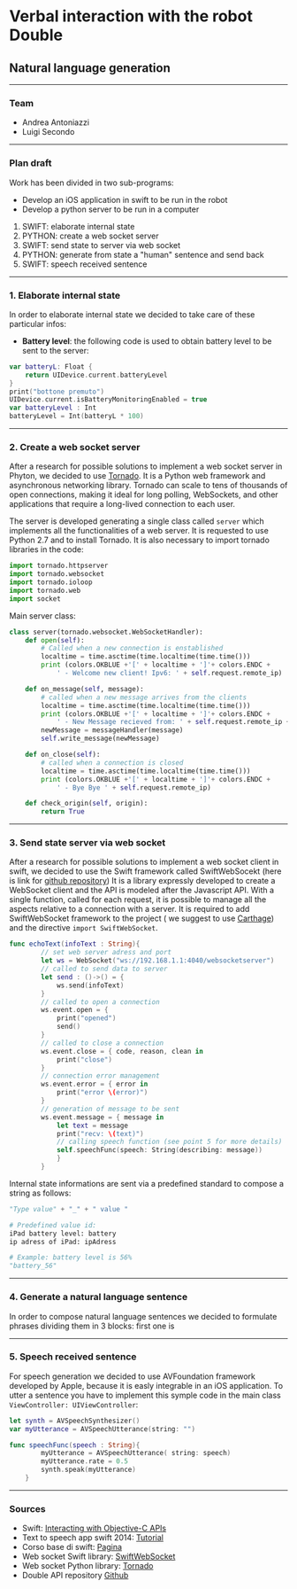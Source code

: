 # Verbal interaction with the robot Double
## Natural language generation

---

### Team

* Andrea Antoniazzi
* Luigi Secondo

___

### Plan draft

Work has been divided in two sub-programs:
- Develop an iOS application in swift to be run in the robot
- Develop a python server to be run in a computer 

1. SWIFT: elaborate internal state
2. PYTHON: create a web socket server
3. SWIFT: send state to server via web socket
4. PYTHON: generate from state a "human" sentence and send back
5. SWIFT: speech received sentence

___

### 1. Elaborate internal state
In order to elaborate internal state we decided to take care of these particular infos:
* __Battery level__: the following code is used to obtain battery level to be sent to the server: 
```swift
var batteryL: Float {
    return UIDevice.current.batteryLevel
}
print("bottone premuto")
UIDevice.current.isBatteryMonitoringEnabled = true
var batteryLevel : Int
batteryLevel = Int(batteryL * 100)
```

___

### 2. Create a web socket server
After a research for possible solutions to implement a web socket server in Phyton, we decided to use [Tornado](http://www.tornadoweb.org/en/stable/). It is a Python web framework and asynchronous networking library. Tornado can scale to tens of thousands of open connections, making it ideal for long polling, WebSockets, and other applications that require a long-lived connection to each user.

The server is developed generating a single class called `server` which implements all the functionalities of a web server.
It is requested to use Python 2.7  and to install Tornado. It is also necessary to import tornado libraries in the code: 
```python
import tornado.httpserver
import tornado.websocket
import tornado.ioloop
import tornado.web
import socket
```
Main server class:
```python
class server(tornado.websocket.WebSocketHandler):
    def open(self):
        # Called when a new connection is enstablished
        localtime = time.asctime(time.localtime(time.time()))
        print (colors.OKBLUE +'[' + localtime + ']'+ colors.ENDC +
            ' - Welcome new client! Ipv6: ' + self.request.remote_ip)

    def on_message(self, message):
        # called when a new message arrives from the clients
        localtime = time.asctime(time.localtime(time.time()))
        print (colors.OKBLUE +'[' + localtime + ']'+ colors.ENDC +
            ' - New Message recieved from: ' + self.request.remote_ip + ' -> ' + message)
        newMessage = messageHandler(message)
        self.write_message(newMessage)

    def on_close(self):
        # called when a connection is closed
        localtime = time.asctime(time.localtime(time.time()))
        print (colors.OKBLUE +'[' + localtime + ']'+ colors.ENDC +
            ' - Bye Bye ' + self.request.remote_ip)

    def check_origin(self, origin):
        return True
```

___

### 3. Send state server via web socket

After a research for possible solutions to implement a web socket client in swift, we decided to use the Swift framework called SwiftWebSocekt (here is link for [github repository](https://github.com/tidwall/SwiftWebSocket))
It is a library expressly developed to create a WebSocket client and the API is modeled after the Javascript API.
With a single function, called for each request, it is possible to manage all the aspects relative to a connection with a server.
It is required to add SwiftWebSocket framework to the project ( we suggest to use [Carthage](https://github.com/Carthage/Carthage)) and the directive `import SwiftWebSocket`.
```swift
func echoText(infoText : String){
        // set web server adress and port 
        let ws = WebSocket("ws://192.168.1.1:4040/websocketserver")
        // called to send data to server
        let send : ()->() = {
            ws.send(infoText)
        }
        // called to open a connection
        ws.event.open = {
            print("opened")
            send()
        }
        // called to close a connection
        ws.event.close = { code, reason, clean in
            print("close")
        }
        // connection error management
        ws.event.error = { error in
            print("error \(error)")
        }
        // generation of message to be sent
        ws.event.message = { message in
            let text = message
            print("recv: \(text)")
            // calling speech function (see point 5 for more details)
            self.speechFunc(speech: String(describing: message))
            }
        }
```
Internal state informations are sent via a predefined standard to compose a string as follows: 
```python
"Type value" + "_" + " value "

# Predefined value id:
iPad battery level: battery
ip adress of iPad: ipAdress

# Example: battery level is 56%
"battery_56"
```
___

### 4. Generate a natural language sentence

In order to compose natural language sentences we decided to formulate phrases dividing them in 3 blocks: first one is 
___

### 5. Speech received sentence

For speech generation we decided to use AVFoundation framework developed by Apple, because it is easly integrable in an iOS application. To utter a sentence you have to implement this symple code in the main class `ViewController: UIViewController`:
```swift
let synth = AVSpeechSynthesizer()
var myUtterance = AVSpeechUtterance(string: "")

func speechFunc(speech : String){
        myUtterance = AVSpeechUtterance( string: speech)
        myUtterance.rate = 0.5
        synth.speak(myUtterance)
    }
```
___

### Sources
* Swift: [Interacting with Objective-C APIs](https://developer.apple.com/library/content/documentation/Swift/Conceptual/BuildingCocoaApps/InteractingWithObjective-CAPIs.html#//apple_ref/doc/uid/TP40014216-CH4-ID35)
* Text to speech app swift 2014: [Tutorial](https://code.tutsplus.com/tutorials/create-a-text-to-speech-app-with-swift--cms-22229)
* Corso base di swift: [Pagina](https://www.xcoding.it/lezione/programmazione-ad-oggetti-in-swift/)
* Web socket Swift library: [SwiftWebSocket](https://github.com/tidwall/SwiftWebSocket)
* Web socket Python library: [Tornado](http://www.tornadoweb.org/en/stable/)
* Double API repository [Github](https://github.com/doublerobotics/Basic-Control-SDK-iOS)
